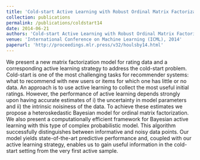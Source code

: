 ```yaml
---
title: 'Cold-start Active Learning with Robust Ordinal Matrix Factorization'
collection: publications
permalink: /publications/coldstart14
date: 2014-06-21
authors: 'Cold-start Active Learning with Robust Ordinal Matrix Factorization'
venue: 'International Conference on Machine Learning (ICML), 2014'
paperurl: 'http://proceedings.mlr.press/v32/houlsby14.html'
---
```


We present a new matrix factorization model for rating data and a corresponding active learning strategy to address the cold-start problem. Cold-start is one of the most challenging tasks for recommender systems: what to recommend with new users or items for which one has little or no data. An approach is to use active learning to collect the most useful initial ratings. However, the performance of active learning depends strongly upon having accurate estimates of i) the uncertainty in model parameters and ii) the intrinsic noisiness of the data. To achieve these estimates we propose a heteroskedastic Bayesian model for ordinal matrix factorization. We also present a computationally efficient framework for Bayesian active learning with this type of complex probabilistic model. This algorithm successfully distinguishes between informative and noisy data points. Our model yields state-of-the-art predictive performance and, coupled with our active learning strategy, enables us to gain useful information in the cold-start setting from the very first active sample.

